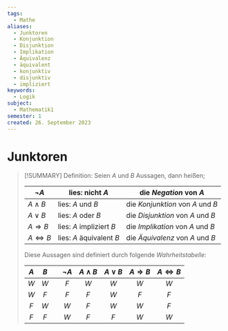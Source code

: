 ```yaml
---
tags:
  - Mathe
aliases:
  - Junktoren
  - Konjunktion
  - Disjunktion
  - Implikation
  - Äquivalenz
  - äquivalent
  - konjunktiv
  - disjunktiv
  - impliziert
keywords:
  - Logik
subject:
  - Mathematik1
semester: 1
created: 26. September 2023
---
```

 

# Junktoren

> [!SUMMARY] Definition: Seien $A$ und $B$ Aussagen, dann heißen; 
>
> | $\neg A$             | lies: nicht $A$          | die *Negation* von $A$            |
> | -------------------- | ------------------------ | --------------------------------- |
> | $A\wedge B$          | lies: $A$ und $B$        | die *Konjunktion* von $A$ und $B$ |
> | $A\vee B$            | lies: $A$ oder $B$       | die *Disjunktion* von $A$ und $B$ |
> | $A\Rightarrow B$     | lies: $A$ impliziert $B$ | die *Implikation* von $A$ und $B$ |
> | $A\Leftrightarrow B$ | lies: $A$ äquivalent $B$ | die *Äquivalenz* von $A$ und $B$  |
>
> Diese Aussagen sind definiert durch folgende *Wahrheitstabelle*:
> 
> | $A$ | $B$ |     | $\neg A$ | $A\wedge B$ | $A\vee B$ | $A\Rightarrow B$ | $A\Leftrightarrow B$ |
> |:---:|:---:| --- |:--------:|:-----------:|:---------:|:----------------:|:--------------------:|
> | $W$ | $W$ |     |   $F$    |     $W$     |    $W$    |       $W$        |         $W$          |
> | $W$ | $F$ |     |   $F$    |     $F$     |    $W$    |       $F$        |         $F$          |
> | $F$ | $W$ |     |   $W$    |     $F$     |    $W$    |       $W$        |         $F$          |
> | $F$ | $F$ |     |   $W$    |     $F$     |    $F$    |       $W$        |         $W$          |
